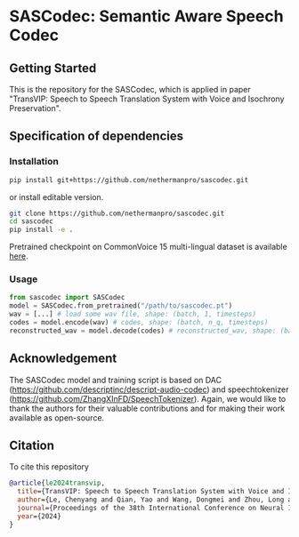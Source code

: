 # SASCodec: Semantic Aware Speech Codec

## Getting Started

This is the repository for the SASCodec, which is applied in paper "TransVIP: Speech to Speech Translation System with Voice and Isochrony Preservation".

## Specification of dependencies

### Installation

```bash
pip install git+https://github.com/nethermanpro/sascodec.git
```

or install editable version.

```bash
git clone https://github.com/nethermanpro/sascodec.git
cd sascodec
pip install -e .
```

Pretrained checkpoint on CommonVoice 15 multi-lingual dataset is available [here](https://drive.google.com/file/d/1CLcvP1QYo7SY-mIhtBaX-r_Lbex9E1pY/view?usp=sharing).

### Usage

```python
from sascodec import SASCodec
model = SASCodec.from_pretrained("/path/to/sascodec.pt")
wav = [...] # load some wav file, shape: (batch, 1, timesteps)
codes = model.encode(wav) # codes, shape: (batch, n_q, timesteps)
reconstructed_wav = model.decode(codes) # reconstructed_wav, shape: (batch, 1, timesteps)
```

<!-- ### Training

Refer to the script [here](.) for training the model. -->

## Acknowledgement

The SASCodec model and training script is based on DAC (<https://github.com/descriptinc/descript-audio-codec>) and speechtokenizer (<https://github.com/ZhangXInFD/SpeechTokenizer>). Again, we would like to thank the authors for their valuable contributions and for making their work available as open-source.

## Citation

To cite this repository

```bibtex
@article{le2024transvip,
  title={TransVIP: Speech to Speech Translation System with Voice and Isochrony Preservation},
  author={Le, Chenyang and Qian, Yao and Wang, Dongmei and Zhou, Long and Liu, Shujie and Wang, Xiaofei and Yousefi, Midia and Qian, Yanmin and Li, Jinyu and Zhao, Sheng and others},
  journal={Proceedings of the 38th International Conference on Neural Information Processing Systems (NeurIPS 2024)},
  year={2024}
}
```

